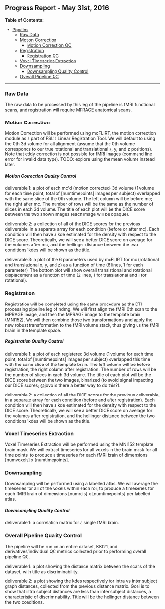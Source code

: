 ## Progress Report - May 31st, 2016
**Table of Contents:**
- [Pipeline](./progress_531.md#pipeline)
  - [Raw Data](./progress_67.md#raw-data)
  - [Motion Correction](./progress_67.md#motion-correction)
    - [Motion Correction QC](./progress_67.md#motion-correction-quality-control)
  - [Registration](./progress_67.md#registration)
    - [Registration QC](./progress_67.md#registration-quality-control)
  - [Voxel Timeseries Extraction](./progress_67.md#voxel-timeseries-extraction)
  - [Downsampling](./progress_67.md#downsampling)
    - [Downsampling Quality Control](./progress_67.md#downsampling-quality-control)
  - [Overall Pipeline QC](./progress_67.md#overall-pipeline-quality-control)
    
----------

### Raw Data

The raw data to be processed by this leg of the pipeline is fMRI functional scans, and registration will require MPRAGE anatomical scans.

### Motion Correction

Motion Correction will be performed using mcFLIRT, the motion correction module as a part of FSL's Linear Registration Tool. We will default to using the 0th 3d volume for all alignment (assume that the 0th volume corresponds to our true rotational and translational x, y, and z positions). Note that eddy correction is not possible for fMRI images (command line error for invalid data type). TODO: explore using the mean volume instead later.

##### Motion Correction Quality Control

deliverable 1: a plot of each mc'd (motion corrected) 3d volume (1 volume for each time point, total of [numtimepoints] images per subject) overlapped with the same slice of the 0th volume. The left column will be before mc; the right after mc. The number of rows will be the same as the number of slices in each 3d volume. The title of each plot will be the DICE score between the two shown images (each image will be opaque). 

deliverable 2: a collection of all of the DICE scores for the previous deliverable, in a separate array for each condition (before or after mc). Each condition will then have a kde estimated for the density with respect to the DICE score. Theoretically, we will see a better DICE score on average for the volumes after mc, and the hellinger distance between the two conditions' kdes will be shown as the title.

deliverable 3: a plot of the 6 parameters used by mcFLIRT for mc (rotational and translational x, y, and z) as a function of time (6 lines, 1 for each parameter). The bottom plot will show overall translational and rotational displacement as a function of time (2 lines, 1 for translational and 1 for rotational). 

### Registration

Registration will be completed using the same procedure as the DTI processing pipeline leg of ndmg. We will first align the fMRI 0th scan to the MPRAGE image, and then the MPRAGE image to the template brain (MNI152). We will then combine those two transformations and apply the new robust transformation to the fMRI volume stack, thus giving us the fMRI brain in the template space.

##### Registration Quality Control

deliverable 1: a plot of each registered 3d volume (1 volume for each time point, total of [numtimepoints] images per subject) overlapped this time with the same slice of the template brain. The left column will be before registration, the right column after registration. The number of rows will be the number of slices in each 3d volume. The title of each plot will be the DICE score between the two images, binarized (to avoid signal impacting our DICE scores; @jovo is there a better way to do this?).

deliverable 2: a collection of all the DICE scores for the previous deliverable, in a separate array for each condition (before and after registration). Each condition will then have a kde estimated for the density with respect to the DICE score. Theoretically, we will see a better DICE score on average for the volumes after registration, and the hellinger distance between the two conditions' kdes will be shown as the title.

### Voxel Timeseries Extraction

Voxel Timeseries Extraction will be performed using the MNI152 template brain mask. We will extract timeseries for all voxels in the brain mask for all time points, to produce a timeseries for each fMRI brain of dimensions [numvoxels] x [numtimepoints]. 

### Downsampling

Downsampling will be performed using a labelled atlas. We will average the timeseries for all of the voxels within each roi, to produce a timeseries for each fMRI brain of dimensions [numrois] x [numtimepoints] per labelled atlas.

##### Downsampling Quality Control

deliverable 1: a correlation matrix for a single fMRI brain.

### Overall Pipeline Quality Control

The pipeline will be run on an entire dataset, KKI21, and derivatives/individual QC metrics collected prior to performing overall pipeline QC. 

deliverable 1: a plot showing the distance matrix between the scans of the dataset, with title as discriminability. 

deliverable 2: a plot showing the kdes respectively for intra vs inter subject graph distances, collected from the previous distance matrix. Goal is to show that intra subject distances are less than inter subject distances, a characteristic of discriminability. Title will be the hellinger distance between the two conditions.
